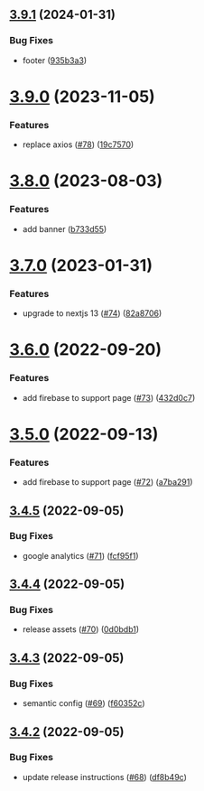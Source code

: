 ## [3.9.1](https://github.com/renansigolo/my-adhd-website/compare/v3.9.0...v3.9.1) (2024-01-31)


### Bug Fixes

* footer ([935b3a3](https://github.com/renansigolo/my-adhd-website/commit/935b3a392b882f0c13e94ac3080d4fd216f32be2))

# [3.9.0](https://github.com/renansigolo/my-adhd-website/compare/v3.8.0...v3.9.0) (2023-11-05)


### Features

* replace axios ([#78](https://github.com/renansigolo/my-adhd-website/issues/78)) ([19c7570](https://github.com/renansigolo/my-adhd-website/commit/19c7570ccc9820c6dda69088ae32c4e36cadb8aa))

# [3.8.0](https://github.com/renansigolo/my-adhd-website/compare/v3.7.0...v3.8.0) (2023-08-03)


### Features

* add banner ([b733d55](https://github.com/renansigolo/my-adhd-website/commit/b733d558610adad8d09cdb53b1e582898d057b7f))

# [3.7.0](https://github.com/renansigolo/my-adhd-website/compare/v3.6.0...v3.7.0) (2023-01-31)


### Features

* upgrade to nextjs 13 ([#74](https://github.com/renansigolo/my-adhd-website/issues/74)) ([82a8706](https://github.com/renansigolo/my-adhd-website/commit/82a870637c5b45b1dc6efea5e31639c0bfe9ea34))

# [3.6.0](https://github.com/renansigolo/my-adhd-website/compare/v3.5.0...v3.6.0) (2022-09-20)


### Features

* add firebase to support page ([#73](https://github.com/renansigolo/my-adhd-website/issues/73)) ([432d0c7](https://github.com/renansigolo/my-adhd-website/commit/432d0c7ad87592f31e10c7a1acdef71ca4b0915e))

# [3.5.0](https://github.com/renansigolo/my-adhd-website/compare/v3.4.5...v3.5.0) (2022-09-13)


### Features

* add firebase to support page ([#72](https://github.com/renansigolo/my-adhd-website/issues/72)) ([a7ba291](https://github.com/renansigolo/my-adhd-website/commit/a7ba29150c266867a2ecdaca4d448391248c7416))

## [3.4.5](https://github.com/renansigolo/my-adhd-website/compare/v3.4.4...v3.4.5) (2022-09-05)


### Bug Fixes

* google analytics ([#71](https://github.com/renansigolo/my-adhd-website/issues/71)) ([fcf95f1](https://github.com/renansigolo/my-adhd-website/commit/fcf95f1ec0f5b74791a878f8ff9ad3b83dc9682b))

## [3.4.4](https://github.com/renansigolo/my-adhd-website/compare/v3.4.3...v3.4.4) (2022-09-05)


### Bug Fixes

* release assets ([#70](https://github.com/renansigolo/my-adhd-website/issues/70)) ([0d0bdb1](https://github.com/renansigolo/my-adhd-website/commit/0d0bdb198226e1a0fb7d85977b84a610d7600152))

## [3.4.3](https://github.com/renansigolo/my-adhd-website/compare/v3.4.2...v3.4.3) (2022-09-05)


### Bug Fixes

* semantic config ([#69](https://github.com/renansigolo/my-adhd-website/issues/69)) ([f60352c](https://github.com/renansigolo/my-adhd-website/commit/f60352cc4701a3b011809fe84b474dfa79458657))

## [3.4.2](https://github.com/renansigolo/my-adhd-website/compare/v3.4.1...v3.4.2) (2022-09-05)


### Bug Fixes

* update release instructions ([#68](https://github.com/renansigolo/my-adhd-website/issues/68)) ([df8b49c](https://github.com/renansigolo/my-adhd-website/commit/df8b49c878c78a44286029514bf747cfe4735805))
